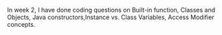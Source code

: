 In week 2, I have done coding questions on Built-in function, Classes and Objects, Java constructors,Instance vs. Class Variables, Access Modifier concepts.
